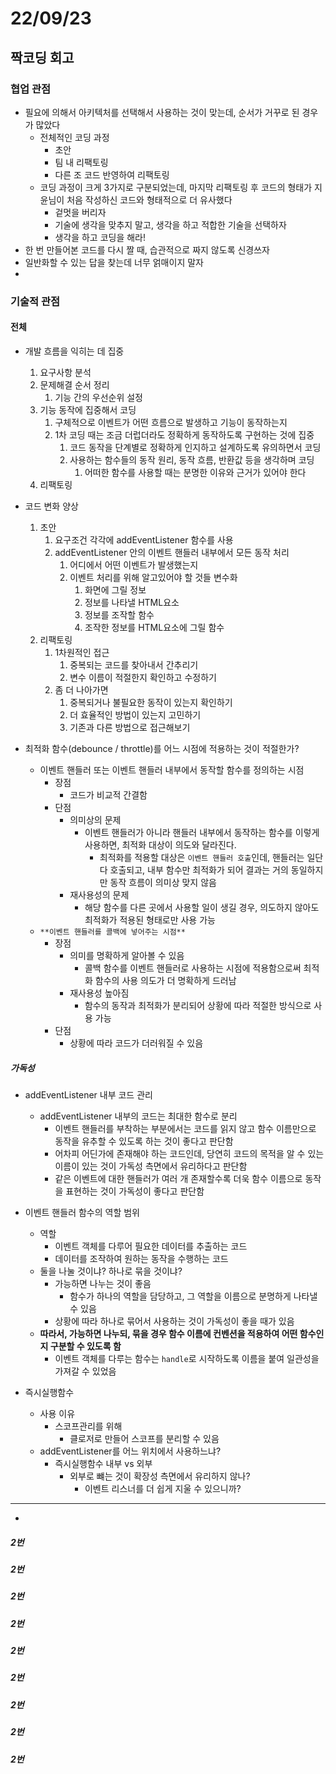 # 22/09/23

## 짝코딩 회고

### 협업 관점
- 필요에 의해서 아키텍처를 선택해서 사용하는 것이 맞는데, 순서가 거꾸로 된 경우가 많았다
	- 전체적인 코딩 과정
		- 초안
		- 팀 내 리팩토링
		- 다른 조 코드 반영하여 리팩토링
	- 코딩 과정이 크게 3가지로 구분되었는데, 마지막 리팩토링 후 코드의 형태가 지윤님이 처음 작성하신 코드와 형태적으로 더 유사했다
		- 겉멋을 버리자
		- 기술에 생각을 맞추지 말고, 생각을 하고 적합한 기술을 선택하자
		- 생각을 하고 코딩을 해라!
- 한 번 만들어본 코드를 다시 짤 때, 습관적으로 짜지 않도록 신경쓰자
- 일반화할 수 있는 답을 찾는데 너무 얽매이지 말자
- 


### 기술적 관점

#### 전체
- 개발 흐름을 익히는 데 집중
	1. 요구사항 분석
	2. 문제해결 순서 정리
		1. 기능 간의 우선순위 설정
	3. 기능 동작에 집중해서 코딩
		1. 구체적으로 이벤트가 어떤 흐름으로 발생하고 기능이 동작하는지
		2. 1차 코딩 때는 조금 더럽더라도 정확하게 동작하도록 구현하는 것에 집중
			1. 코드 동작을 단계별로 정확하게 인지하고 설계하도록 유의하면서 코딩
			2. 사용하는 함수들의 동작 원리, 동작 흐름, 반환값 등을 생각하며 코딩
				1. 어떠한 함수를 사용할 때는 분명한 이유와 근거가 있어야 한다
	4. 리팩토링
- 코드 변화 양상
	1. 초안
		1. 요구조건 각각에 addEventListener 함수를 사용
		2. addEventListener 안의 이벤트 핸들러 내부에서 모든 동작 처리
			1. 어디에서 어떤 이벤트가 발생했는지
			2. 이벤트 처리를 위해 알고있어야 할 것들 변수화
				1. 화면에 그릴 정보
				2. 정보를 나타낼 HTML요소
				3. 정보를 조작할 함수
				4. 조작한 정보를 HTML요소에 그릴 함수
	2. 리팩토링
		1. 1차원적인 접근
			1. 중복되는 코드를 찾아내서 간추리기
			2. 변수 이름이 적절한지 확인하고 수정하기
		2. 좀 더 나아가면
			1. 중복되거나 불필요한 동작이 있는지 확인하기
			2. 더 효율적인 방법이 있는지 고민하기
			3. 기존과 다른 방법으로 접근해보기


- 최적화 함수(debounce / throttle)를 어느 시점에 적용하는 것이 적절한가?
	- 이벤트 핸들러 또는 이벤트 핸들러 내부에서 동작할 함수를 정의하는 시점
		- 장점
			- 코드가 비교적 간결함
		- 단점
			- 의미상의 문제
				- 이벤트 핸들러가 아니라 핸들러 내부에서 동작하는 함수를 이렇게 사용하면, 최적화 대상이 의도와 달라진다.
					- 최적화를 적용할 대상은 `이벤트 핸들러 호출`인데, 핸들러는 일단 다 호출되고, 내부 함수만 최적화가 되어 결과는 거의 동일하지만 동작 흐름이 의미상 맞지 않음
			- 재사용성의 문제
				- 해당 함수를 다른 곳에서 사용할 일이 생길 경우, 의도하지 않아도 최적화가 적용된 형태로만 사용 가능
	- `**이벤트 핸들러를 콜백에 넣어주는 시점**`
		- 장점
			- 의미를 명확하게 알아볼 수 있음
				- 콜백 함수를 이벤트 핸들러로 사용하는 시점에 적용함으로써 최적화 함수의 사용 의도가 더 명확하게 드러남
			- 재사용성 높아짐
				- 함수의 동작과 최적화가 분리되어 상황에 따라 적절한 방식으로 사용 가능
		- 단점
			- 상황에 따라 코드가 더러워질 수 있음

##### 가독성 
- addEventListener 내부 코드 관리
	- addEventListener 내부의 코드는 최대한 함수로 분리
		- 이벤트 핸들러를 부착하는 부분에서는 코드를 읽지 않고 함수 이름만으로 동작을 유추할 수 있도록 하는 것이 좋다고 판단함
		- 어차피 어딘가에 존재해야 하는 코드인데, 당연히 코드의 목적을 알 수 있는 이름이 있는 것이 가독성 측면에서 유리하다고 판단함
		- 같은 이벤트에 대한 핸들러가 여러 개 존재할수록 더욱 함수 이름으로 동작을 표현하는 것이 가독성이 좋다고 판단함
- 이벤트 핸들러 함수의 역할 범위
	- 역할
		- 이벤트 객체를 다루어 필요한 데이터를 추출하는 코드
		- 데이터를 조작하여 원하는 동작을 수행하는 코드
	- 둘을 나눌 것이냐? 하나로 묶을 것이냐?
		- 가능하면 나누는 것이 좋음
			- 함수가 하나의 역할을 담당하고, 그 역할을 이름으로 분명하게 나타낼 수 있음
		- 상황에 따라 하나로 묶어서 사용하는 것이 가독성이 좋을 때가 있음
	- **따라서, 가능하면 나누되, 묶을 경우 함수 이름에 컨벤션을 적용하여 어떤 함수인지 구분할 수 있도록 함**
		- 이벤트 객체를 다루는 함수는 `handle`로 시작하도록 이름을 붙여 일관성을 가져갈 수 있었음

- 즉시실행함수
	- 사용 이유
		- 스코프관리를 위해 
			- 클로저로 만들어 스코프를 분리할 수 있음
	- addEventListener를 어느 위치에서 사용하느냐?
		- 즉시실행함수 내부 vs 외부
			- 외부로 뺴는 것이 확장성 측면에서 유리하지 않나?
				- 이벤트 리스너를 더 쉽게 지울 수 있으니까?

---

- 
##### 2번
##### 2번
##### 2번
##### 2번
##### 2번
##### 2번
##### 2번
##### 2번
##### 2번